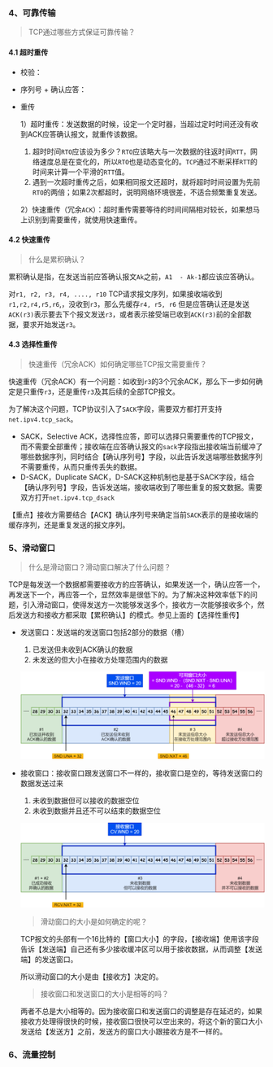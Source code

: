 

### 4、可靠传输

> TCP通过哪些方式保证可靠传输？

#### 4.1 超时重传

- 校验：

- 序列号 + 确认应答：

- 重传

  1）超时重传：发送数据的时候，设定一个定时器，当超过定时时间还没有收到ACK应答确认报文，就重传该数据。

  1. 超时时间`RTO`应该设为多少？`RTO`应该略大与一次数据的往返时间`RTT`，网络速度总是在变化的，所以`RTO`也是动态变化的。`TCP`通过不断采样`RTT`的时间来计算一个平滑的`RTT`值。
  2. 遇到一次超时重传之后，如果相同报文还超时，就将超时时间设置为先前`RTO`的两倍；如果2次都超时，说明网络环境很差，不适合频繁重复发送。

  2）快速重传（冗余`ACK`）：超时重传需要等待的时间间隔相对较长，如果想马上识别到需要重传，就使用快速重传。

#### 4.2 快速重传

> 什么是累积确认？

累积确认是指，在发送当前应答确认报文`Ak`之前，`A1  - Ak-1`都应该应答确认。

对`r1, r2, r3, r4, ...., r10` TCP请求报文序列，如果接收端收到`r1,r2,r4,r5,r6`,，没收到`r3`，那么先缓存`r4, r5, r6` 但是应答确认还是发送 `ACK(r3)`表示要去下个报文发送`r3`，或者表示接受端已收到`ACK(r3)`前的全部数据，要求开始发送`r3`。

#### 4.3 选择性重传

> 快速重传（冗余ACK）如何确定哪些TCP报文需要重传？

快速重传（冗余ACK）有一个问题：如收到`r3`的3个冗余ACK，那么下一步如何确定是只重传`r3`，还是重传`r3`及其后续的全部TCP报文。

为了解决这个问题，TCP协议引入了`SACK`字段，需要双方都打开支持`net.ipv4.tcp_sack`。

- SACK，Selective ACK，选择性应答，即可以选择只需要重传的TCP报文，而不需要全部重传；接收端在应答确认报文的`sack`字段指出接收端当前缓冲了哪些数据序列，同时结合【确认序列号】字段，以此告诉发送端哪些数据序列不需要重传，从而只重传丢失的数据。
- D-SACK，Duplicate SACK，D-SACK这种机制也是基于SACK字段，结合【确认序列号】字段，告诉发送端，接收端收到了哪些重复的报文数据。需要双方打开`net.ipv4.tcp_dsack`

【重点】接收方需要结合【ACK】确认序列号来确定当前`SACK`表示的是接收端的缓存序列，还是重复发送的报文序列。

### 5、滑动窗口

> 什么是滑动窗口？滑动窗口解决了什么问题？

TCP是每发送一个数据都需要接收方的应答确认，如果发送一个，确认应答一个，再发送下一个，再应答一个，显然效率是很低下的。为了解决这种效率低下的问题，引入滑动窗口，使得发送方一次能够发送多个，接收方一次能够接收多个，然后发送方和接收方都采取【累积确认】的模式。参见上面的【选择性重传】

- 发送窗口：发送端的发送窗口包括2部分的数据（槽）

  1. 已发送但未收到ACK确认的数据
  2. 未发送的但大小在接收方处理范围内的数据

  ![图片](.\image\sender_window.png)

- 接收窗口：接收窗口跟发送窗口不一样的，接收窗口是空的，等待发送窗口的数据发送过来

  1. 未收到数据但可以接收的数据空位
  2. 未收到数据并且还不可以结束的数据空位

  ![图片](.\image\receiver_window.png)

  > 滑动窗口的大小是如何确定的呢？

  TCP报文的头部有一个16比特的【窗口大小】的字段，【接收端】使用该字段告诉【发送端】自己还有多少接收缓冲区可以用于接收数据，从而调整【发送端】的发送窗口。

  所以滑动窗口的大小是由【接收方】决定的。

  > 接收窗口和发送窗口的大小是相等的吗？

  两者不总是大小相等的。因为接收窗口和发送窗口的调整是存在延迟的，如果接收方处理得很快的时候，接收窗口很快可以空出来的，将这个新的窗口大小发送给【发送方】之前，发送方的窗口大小跟接收方是不一样的。

  

### 6、流量控制

